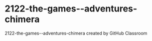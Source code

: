 # 2122-the-games--adventures-chimera
2122-the-games--adventures-chimera created by GitHub Classroom
